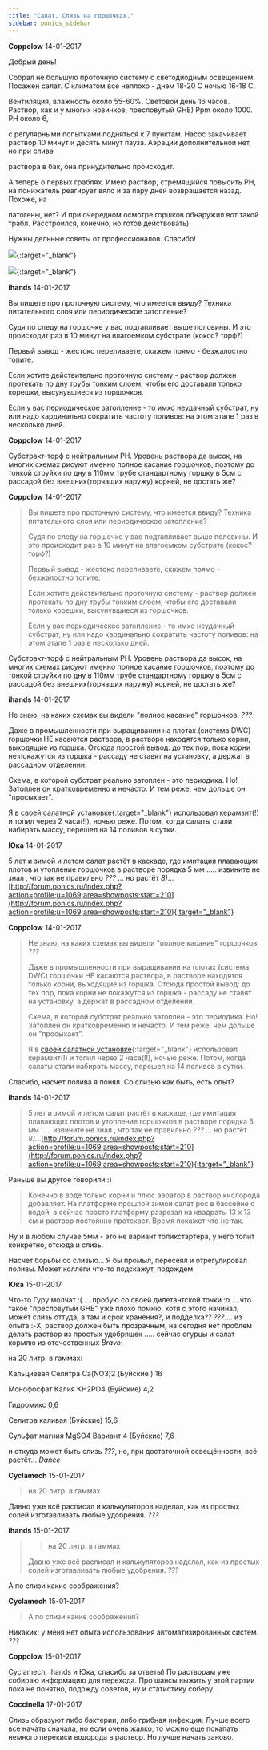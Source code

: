 ```yaml
---
title: "Салат. Слизь на горшочках."
sidebar: ponics_sidebar
---
```


**Сoppolow** 14-01-2017

Добрый день!

Собрал не большую проточную систему с светодиодным освещением. Посажен салат. С климатом все неплохо - днем 18-20 С ночью 16-18 С. 

Вентиляция, влажность около 55-60%. Световой день 16 часов. Раствор, как и у многих новичков, пресловутый GHE) Ppm около 1000. РН около 6,

с регулярными попытками подняться к 7 пунктам. Насос закачивает раствор 10 минут и десять минут пауза. Аэрации дополнительной нет, но при сливе

раствора в бак, она принудительно происходит. 

А теперь о первых граблях. Имею раствор, стремящийся повысить РН, на понижатель реагирует вяло и за пару дней возвращается назад. Похоже, на 

патогены, нет? И при очередном осмотре горшков обнаружил вот такой трабл. Расстроился, конечно, но готов действовать) 

Нужны дельные советы от профессионалов. Спасибо!

[![](/imagehost2/thumbs/p70113213209.jpg)](https://t.me/ponics_ru_files/18055){:target="_blank"}

[![](/imagehost2/thumbs/p70113213213.jpg)](https://t.me/ponics_ru_files/18056){:target="_blank"}


**ihands** 14-01-2017

Вы пишете про проточную систему, что имеется ввиду? Техника питательного слоя или периодическое затопление?

Судя по следу на горшочке у вас подтапливает выше половины. И это происходит раз в 10 минут на влагоемком субстрате (кокос? торф?)

Первый вывод - жестоко переливаете, скажем прямо - безжалостно топите.

Если хотите действительно проточную систему - раствор должен протекать по дну трубы тонким слоем, чтобы его доставали только корешки, высунувшиеся из горшочков.

Если у вас периодическое затопление - то имхо неудачный субстрат, ну или надо кардинально сократить частоту поливов: на этом этапе 1 раз в несколько дней.


**Сoppolow** 14-01-2017

Субстракт-торф с нейтральным РН. Уровень раствора да высок, на многих схемах рисуют именно полное касание горшочков, поэтому до тонкой струйки по дну в 110мм трубе стандартному горшку в 5см с рассадой без внешних(торчащих наружу) корней, не достать же? 


**Сoppolow** 14-01-2017

> Вы пишете про проточную систему, что имеется ввиду? Техника питательного слоя или периодическое затопление?
> 
> Судя по следу на горшочке у вас подтапливает выше половины. И это происходит раз в 10 минут на влагоемком субстрате (кокос? торф?)
> 
> Первый вывод - жестоко переливаете, скажем прямо - безжалостно топите.
> 
> Если хотите действительно проточную систему - раствор должен протекать по дну трубы тонким слоем, чтобы его доставали только корешки, высунувшиеся из горшочков.
> 
> Если у вас периодическое затопление - то имхо неудачный субстрат, ну или надо кардинально сократить частоту поливов: на этом этапе 1 раз в несколько дней.

Субстракт-торф с нейтральным РН. Уровень раствора да высок, на многих схемах рисуют именно полное касание горшочков, поэтому до тонкой струйки по дну в 110мм трубе стандартному горшку в 5см с рассадой без внешних(торчащих наружу) корней, не достать же? 


**ihands** 14-01-2017

Не знаю, на каких схемах вы видели "полное касание" горшочков. *???*

Даже в промышленности при выращивании на плотах (система DWC) горшочки НЕ касаются раствора, в растворе находятся только корни, выходящие из горшка. Отсюда простой вывод: до тех пор, пока корни не покажутся из горшка - рассаду не ставят на установку, а держат в рассадном отделении.

Схема, в которой субстрат реально затоплен - это периодика. Но! Затоплен он кратковременно и нечасто. И тем реже, чем дольше он "просыхает". 

Я в [своей салатной установке](http://forum.ponics.ru/index.php?topic=2332.msg98498#msg98498){:target="_blank"} использовал керамзит(!) и топил через 2 часа(!!), ночью реже. Потом, когда салаты стали набирать массу, перешел на 14 поливов в сутки.


**Юка** 14-01-2017

5 лет и зимой и летом салат растёт в каскаде, где имитация плавающих плотов и утопление горшочков в растворе порядка 5 мм ..... извините не знал , что так не правильно *???* ... но растёт *8)*...[http://forum.ponics.ru/index.php?action=profile;u=1069;area=showposts;start=210](http://forum.ponics.ru/index.php?action=profile;u=1069;area=showposts;start=210){:target="_blank"} 


**Сoppolow** 14-01-2017

> Не знаю, на каких схемах вы видели "полное касание" горшочков. *???*
> 
> Даже в промышленности при выращивании на плотах (система DWC) горшочки НЕ касаются раствора, в растворе находятся только корни, выходящие из горшка. Отсюда простой вывод: до тех пор, пока корни не покажутся из горшка - рассаду не ставят на установку, а держат в рассадном отделении.
> 
> Схема, в которой субстрат реально затоплен - это периодика. Но! Затоплен он кратковременно и нечасто. И тем реже, чем дольше он "просыхает". 
> 
> Я в [своей салатной установке](http://forum.ponics.ru/index.php?topic=2332.msg98498#msg98498){:target="_blank"} использовал керамзит(!) и топил через 2 часа(!!), ночью реже. Потом, когда салаты стали набирать массу, перешел на 14 поливов в сутки.

Спасибо, насчет полива я понял. Со слизью как быть, есть опыт?


**ihands** 14-01-2017

> 5 лет и зимой и летом салат растёт в каскаде, где имитация плавающих плотов и утопление горшочков в растворе порядка 5 мм ..... извините не знал , что так не правильно *???* ... но растёт *8)*...[http://forum.ponics.ru/index.php?action=profile;u=1069;area=showposts;start=210](http://forum.ponics.ru/index.php?action=profile;u=1069;area=showposts;start=210){:target="_blank"}

Раньше вы другое говорили :)

> Конечно в воде только корни и плюс аэратор в раствор кислорода добавляет. На платформе прошлой зимой салат рос в бассейне с водой, а сейчас просто платформу разрезал на квадраты 13 х 13 см и раствор постоянно протекает. Время покажет что не так.

Ну и в любом случае 5мм - это не вариант топикстартера, у него топит конкретно, отсюда и слизь.

Насчет борьбы со слизью... Я бы промыл, пересеял и отрегулировал поливы. Может коллеги что-то подскажут, подождем.


**Юка** 15-01-2017

 Что-то Гуру молчат :(.....пробую со своей дилетантской точки :o ....что такое "пресловутый GHE" уже плохо помню, хотя с этого начинал, может слизь оттуда, а там и срок хранения?, и подделка?? *???*.... из опыта :-X, раствор должен быть прозрачным, на сегодня нет проблем делать раствор из простых удобряшек ..... сейчас огурцы и салат кормлю из отечественных *Bravo*:

на 20 литр. в гаммах: 

Кальциевая Селитра Ca(NO3)2 (Буйские ) 	16

Монофосфат Калия KH2PO4 (Буйские) 	 	4,2

Гидромикс	 	0,6

Селитра каливая (Буйские) 	 	15,6

Сульфат магния MgSO4 Вариант 4 (Буйские)	7,6

и откуда может быть слизь *???*, но, при достаточной освещённости, всё растёт... *Dance*


**Cyclamech** 15-01-2017

> на 20 литр. в гаммах

Давно уже всё расписал и калькуляторов наделал, как из простых солей изготавливать любые удобрения. *???*


**ihands** 15-01-2017

> > на 20 литр. в гаммах
> 
> 
> 
> Давно уже всё расписал и калькуляторов наделал, как из простых солей изготавливать любые удобрения. *???*

А по слизи какие соображения?


**Cyclamech** 15-01-2017

> А по слизи какие соображения?

Никаких: у меня нет опыта использования автоматизированных систем. *???*


**Сoppolow** 15-01-2017

Cyclamech, ihands и Юка, спасибо за ответы) По растворам уже собираю информацию для перехода. Про шансы выжить у этой партии пока не понятно, подожду советов, ну и статистику соберу.


**Coccinella** 17-01-2017

Слизь образуют либо бактерии, либо грибная инфекция. Лучше всего все начать сначала, но если очень жалко, то можно еще покапать немного перекиси водорода в раствор. Но лучше начать заново.


